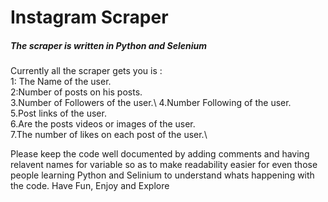 # Instagram Scraper
##### The scraper is written in Python and Selenium
Currently all the scraper gets you is :\
1: The Name of the user.\
2:Number of posts on his posts.\
3.Number of Followers of the user.\ 
4.Number Following of the user.\
5.Post links of the user.\
6.Are the posts videos or images of the user.\
7.The number of likes on each post of the user.\


Please keep the code well documented by adding comments and having relavent names for variable so as to make readability easier for even those people learning Python and Selinium to understand whats happening with the code.
Have Fun, Enjoy and Explore
